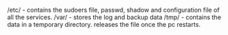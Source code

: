 /etc/ - contains the sudoers file, passwd, shadow and configuration file of all the services.
/var/ - stores the log and backup data
/tmp/ - contains the data in a temporary directory. releases the file once the pc restarts.

